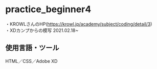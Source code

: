 # practice_beginner4
・KROWLさんのHP(https://krowl.jp/academy/subject/coding/detail/3)  
・XDカンプからの模写 2021.02.18~  
## 使用言語・ツール
HTML／CSS／Adobe XD
